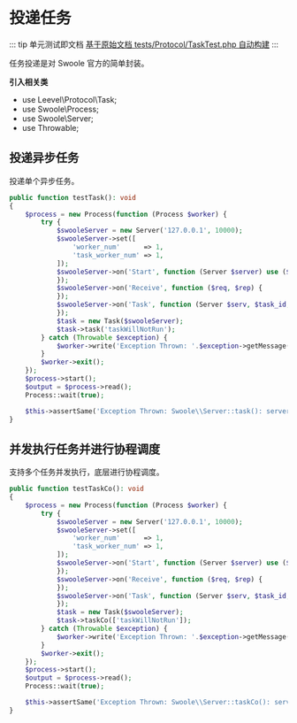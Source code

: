 # 投递任务

::: tip 单元测试即文档
[基于原始文档 tests/Protocol/TaskTest.php 自动构建](https://github.com/hunzhiwange/framework/blob/master/tests/Protocol/TaskTest.php)
:::
    
任务投递是对 Swoole 官方的简单封装。

**引入相关类**

 * use Leevel\Protocol\Task;
 * use Swoole\Process;
 * use Swoole\Server;
 * use Throwable;

## 投递异步任务

投递单个异步任务。

``` php
public function testTask(): void
{
    $process = new Process(function (Process $worker) {
        try {
            $swooleServer = new Server('127.0.0.1', 10000);
            $swooleServer->set([
                'worker_num'      => 1,
                'task_worker_num' => 1,
            ]);
            $swooleServer->on('Start', function (Server $server) use ($worker) {
            });
            $swooleServer->on('Receive', function ($req, $rep) {
            });
            $swooleServer->on('Task', function (Server $serv, $task_id, $from_id, $data) {
            });
            $task = new Task($swooleServer);
            $task->task('taskWillNotRun');
        } catch (Throwable $exception) {
            $worker->write('Exception Thrown: '.$exception->getMessage());
        }
        $worker->exit();
    });
    $process->start();
    $output = $process->read();
    Process::wait(true);

    $this->assertSame('Exception Thrown: Swoole\\Server::task(): server is not running', $output);
}
```
    
## 并发执行任务并进行协程调度

支持多个任务并发执行，底层进行协程调度。

``` php
public function testTaskCo(): void
{
    $process = new Process(function (Process $worker) {
        try {
            $swooleServer = new Server('127.0.0.1', 10000);
            $swooleServer->set([
                'worker_num'      => 1,
                'task_worker_num' => 1,
            ]);
            $swooleServer->on('Start', function (Server $server) use ($worker) {
            });
            $swooleServer->on('Receive', function ($req, $rep) {
            });
            $swooleServer->on('Task', function (Server $serv, $task_id, $from_id, $data) {
            });
            $task = new Task($swooleServer);
            $task->taskCo(['taskWillNotRun']);
        } catch (Throwable $exception) {
            $worker->write('Exception Thrown: '.$exception->getMessage());
        }
        $worker->exit();
    });
    $process->start();
    $output = $process->read();
    Process::wait(true);

    $this->assertSame('Exception Thrown: Swoole\\Server::taskCo(): server is not running', $output);
}
```
